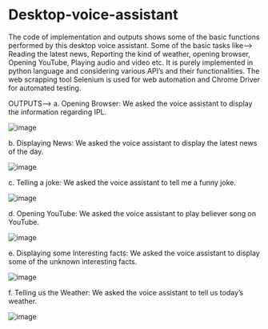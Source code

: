 # Desktop-voice-assistant

The code of implementation and outputs shows some of the basic functions performed by this desktop voice assistant. Some of the basic tasks like-->
Reading the latest news, Reporting the kind of weather, opening browser, Opening YouTube, Playing audio and video etc. 
It is purely implemented in python language and considering various API’s and their functionalities. The web scrapping tool Selenium is used for web automation and Chrome Driver for automated testing.

OUTPUTS-->
a.	Opening Browser:
We asked the voice assistant to display the information regarding IPL.

 ![image](https://github.com/simransahay19/Desktop-voice-assistant/assets/97499721/c2455590-1c62-4e9d-932c-04310196d51d)





b.	Displaying News:
We asked the voice assistant to display the latest news of the day.

 ![image](https://github.com/simransahay19/Desktop-voice-assistant/assets/97499721/d4bd1697-5d28-4899-ab65-649d8489cb86)






c.	Telling a joke:
We asked the voice assistant to tell me a funny joke.

 ![image](https://github.com/simransahay19/Desktop-voice-assistant/assets/97499721/cfd53b61-3274-4a4c-91d2-3480a35756bb)





d.	Opening YouTube:
We asked the voice assistant to play believer song on YouTube.

 ![image](https://github.com/simransahay19/Desktop-voice-assistant/assets/97499721/ce117503-f6df-4ceb-a3bb-0aac4479205c)





e.	Displaying some Interesting facts:
We asked the voice assistant to display some of the unknown interesting facts.

 ![image](https://github.com/simransahay19/Desktop-voice-assistant/assets/97499721/08fc9018-1782-436d-bfe7-fdd96569fd5e)




f.	Telling us the Weather:
We asked the voice assistant to tell us today’s weather.

![image](https://github.com/simransahay19/Desktop-voice-assistant/assets/97499721/aa69da1d-1c64-4917-9d13-20bdaf9f140e)


